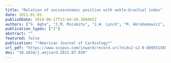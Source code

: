 ```yaml
---
title: "Relation of socioeconomic position with ankle-brachial index"
date: 2011-01-01
publishDate: 2019-06-17T13:04:49.366802Z
authors: ["G. Agha", "J.M. Murabito", "J.W. Lynch", "M. Abrahamowicz", "S.B. Harper", "E.B. Loucks"]
publication_types: ["2"]
abstract: ""
featured: false
publication: "*American Journal of Cardiology*"
url_pdf: "https://www.scopus.com/inward/record.uri?eid=2-s2.0-80955158507&doi=10.1016%2fj.amjcard.2011.07.030&partnerID=40&md5=e05d1bb72ed4a23eb67c1789a3f509a6"
doi: "10.1016/j.amjcard.2011.07.030"
---
```



